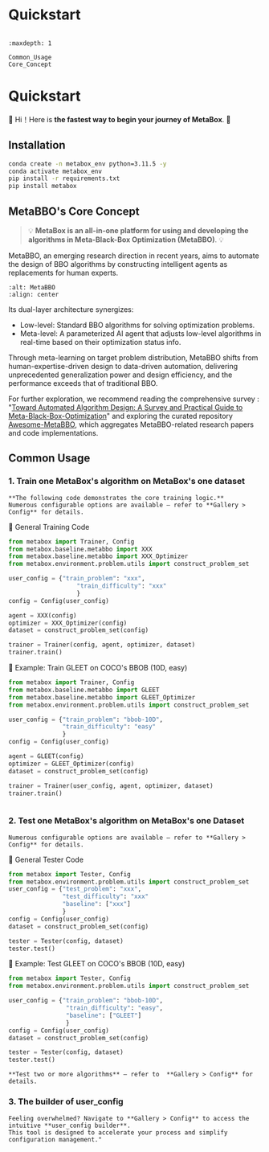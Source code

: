 # Quickstart

```{toctree}

:maxdepth: 1

Common_Usage
Core_Concept

```

# Quickstart

🚀 Hi！Here is **the fastest way to begin your journey of MetaBox**. 🚀

## Installation

```bash
conda create -n metabox_env python=3.11.5 -y
conda activate metabox_env
pip install -r requirements.txt
pip install metabox
```

## MetaBBO's Core Concept

> 💡 **MetaBox is an all-in-one platform for using and developing the algorithms in Meta-Black-Box Optimization (MetaBBO)**. 💡

MetaBBO, an emerging research direction in recent years, aims to automate the design of BBO algorithms by constructing intelligent agents as replacements for human experts.

```{image} /_static/metabbo.png
:alt: MetaBBO
:align: center
```

Its dual-layer architecture synergizes:

- Low-level​​: Standard BBO algorithms for solving optimization problems.
- Meta-level​​: A parameterized AI agent that adjusts low-level algorithms in real-time based on their optimization status info.

Through meta-learning on target problem distribution, MetaBBO shifts from human-expertise-driven design to data-driven automation, delivering unprecedented generalization power and design efficiency, and the performance
exceeds that of traditional BBO.

For further exploration, we recommend reading the comprehensive survey : "[Toward Automated Algorithm Design: A Survey and Practical Guide to Meta-Black-Box-Optimization](https://arxiv.org/abs/2411.00625)" and exploring the curated repository [Awesome-MetaBBO](https://github.com/GMC-DRL/Awesome-MetaBBO), which aggregates MetaBBO-related research papers and code implementations.

## Common Usage

### 1. Train one MetaBox's algorithm on MetaBox's one dataset

```{note}
**The following code demonstrates the core training logic.**
Numerous configurable options are available — refer to **Gallery > Config** for details.
```

<!-- ```{note} Notes require **no** arguments, so content can start here.
```
```{tip} Notes require **no** arguments, so content can start here.
```
```{warning} Notes require **no** arguments, so content can start here.
```
:::{note}
This text is **standard** _Markdown_
:::
:::{warning}
This text is **standard** _Markdown_
:::
```{admonition} Here's my title
:class: note

Here's my admonition content

``` -->

🧪 General Training Code

```python
from metabox import Trainer, Config
from metabox.baseline.metabbo import XXX
from metabox.baseline.metabbo import XXX_Optimizer
from metabox.environment.problem.utils import construct_problem_set

user_config = {"train_problem": "xxx",
                   "train_difficulty": "xxx"
                   }
config = Config(user_config)

agent = XXX(config)
optimizer = XXX_Optimizer(config)
dataset = construct_problem_set(config)

trainer = Trainer(config, agent, optimizer, dataset)
trainer.train()
```

🎯 Example: Train GLEET on COCO's BBOB (10D, easy)

```python
from metabox import Trainer, Config
from metabox.baseline.metabbo import GLEET
from metabox.baseline.metabbo import GLEET_Optimizer
from metabox.environment.problem.utils import construct_problem_set

user_config = {"train_problem": "bbob-10D",
               "train_difficulty": "easy"
               }
config = Config(user_config)

agent = GLEET(config)
optimizer = GLEET_Optimizer(config)
dataset = construct_problem_set(config)

trainer = Trainer(user_config, agent, optimizer, dataset)
trainer.train()
```

<!-- > [!TIP]
> **Train your algorithm on MetaBox** — refer to  **Gallery > Config** for details. -->

```{tip} **Train your algorithm on MetaBox** — refer to  **Gallery > Config** for details.

```

### 2. Test one MetaBox's algorithm on MetaBox's one Dataset

<!-- > [!NOTE]
> **The following code demonstrates the core test logic.**
> Numerous configurable options are available — refer to **Gallery > Config** for details. -->

```{note} **The following code demonstrates the core test logic.**
Numerous configurable options are available — refer to **Gallery > Config** for details.
```

🧪 General Tester Code

```python
from metabox import Tester, Config
from metabox.environment.problem.utils import construct_problem_set
user_config = {"test_problem": "xxx",
               "test_difficulty": "xxx"
               "baseline": ["xxx"]
               }
config = Config(user_config)
dataset = construct_problem_set(config)

tester = Tester(config, dataset)
tester.test()
```

🎯 Example: Test GLEET on COCO's BBOB (10D, easy)

```python
from metabox import Tester, Config
from metabox.environment.problem.utils import construct_problem_set

user_config = {"train_problem": "bbob-10D",
                "train_difficulty": "easy",
                "baseline": ["GLEET"]
                }
config = Config(user_config)
dataset = construct_problem_set(config)

tester = Tester(config, dataset)
tester.test()
```

<!-- > [!TIP]
> **Test your algorithm on MetaBox** — refer to  **Gallery > Config** for details.\
> **Test two or more algorithms** — refer to  **Gallery > Config** for details. -->

```{tip} **Test your algorithm on MetaBox** — refer to  **Gallery > Config** for details.\
**Test two or more algorithms** — refer to  **Gallery > Config** for details.
```

### 3. The builder of user_config

<!-- > [!IMPORTANT]
> MetaBox provides granularly configurable parameters that empower you to **​​tailor training and testing workflows**​​. \
> ​​Feeling overwhelmed?​​ Navigate to **​​Gallery > Config**​​ to access the intuitive **user_config builder**. \
> This tool is designed to accelerate your process and simplify configuration management." -->

```{important} MetaBox provides granularly configurable parameters that empower you to **​​tailor training and testing workflows**​​.
​​Feeling overwhelmed?​​ Navigate to **​​Gallery > Config**​​ to access the intuitive **user_config builder**.
This tool is designed to accelerate your process and simplify configuration management."
```

